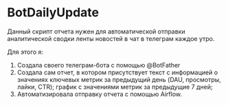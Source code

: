 # BotDailyUpdate
Данный скрипт отчета нужен для автоматической отправки аналитической сводки ленты новостей в чат в телеграм каждое утро. 

Для этого я:
1) Создала своего телеграм-бота с помощью @BotFather
2) Создала сам отчет, в котором присутствует текст с информацией о значениях ключевых метрик за предыдущий день (DAU, просмотры, лайки, CTR);
график с значениями метрик за предыдущие 7 дней;
3) Автоматизировала отправку отчета с помощью Airflow.  
